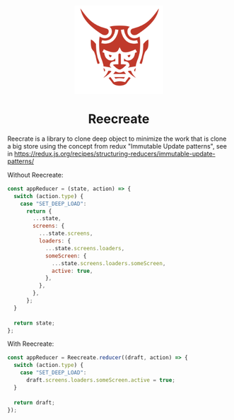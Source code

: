 <div align="center">
  <img align="center" src="./icon.svg" width="200px">
</div>
<p align="center">
  <h1 align="center">Reecreate</h1>
</p>


Reecrate is a library to clone deep object to minimize the work that is clone a big store using the concept from redux "Immutable Update patterns", see in https://redux.js.org/recipes/structuring-reducers/immutable-update-patterns/

Without Reecreate:

```js
const appReducer = (state, action) => {
  switch (action.type) {
    case "SET_DEEP_LOAD":
      return {
        ...state,
        screens: {
          ...state.screens,
          loaders: {
            ...state.screens.loaders,
            someScreen: {
              ...state.screens.loaders.someScreen,
              active: true,
            },
          },
        },
      };
  }

  return state;
};
```

With Reecreate:

```js
const appReducer = Reecreate.reducer((draft, action) => {
  switch (action.type) {
    case "SET_DEEP_LOAD":
      draft.screens.loaders.someScreen.active = true;
  }

  return draft;
});
```
